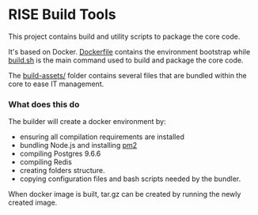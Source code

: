 # RISE Build Tools

This project contains build and utility scripts to package the core code.

It's based on Docker. [Dockerfile](Dockerfile) contains the environment bootstrap while [build.sh](build.sh) is the main command used to build and package the core code.

The [build-assets/](build-assets/) folder contains several files that are bundled within the core to ease IT management.


### What does this do

The builder will create a docker environment by:

 - ensuring all compilation requirements are installed
 - bundling Node.js and installing [pm2](https://github.com/Unitech/pm2)
 - compiling Postgres 9.6.6
 - compiling Redis
 - creating folders structure.
 - copying configuration files and bash scripts needed by the bundler.

When docker image is built, tar.gz can be created by running the newly created image.


